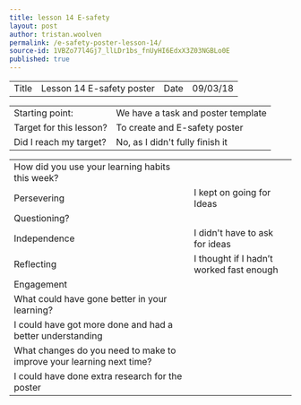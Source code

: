 ```yaml
---
title: lesson 14 E-safety
layout: post
author: tristan.woolven
permalink: /e-safety-poster-lesson-14/
source-id: 1VBZo77l4Gj7_llLDr1bs_fnUyHI6EdxX3Z03NGBLo0E
published: true
---
```

<table>
  <tr>
    <td>Title</td>
    <td>Lesson 14 E-safety poster</td>
    <td>Date</td>
    <td>09/03/18</td>
  </tr>
</table>


<table>
  <tr>
    <td>Starting point:</td>
    <td>We have a task and poster template</td>
  </tr>
  <tr>
    <td>Target for this lesson?</td>
    <td>To create and E-safety poster</td>
  </tr>
  <tr>
    <td>Did I reach my target?</td>
    <td>No, as I didn't fully finish it</td>
  </tr>
</table>


<table>
  <tr>
    <td>How did you use your learning habits this week?</td>
    <td></td>
  </tr>
  <tr>
    <td>Persevering</td>
    <td>I kept on going for Ideas</td>
  </tr>
  <tr>
    <td>Questioning?</td>
    <td></td>
  </tr>
  <tr>
    <td>Independence</td>
    <td>  I didn't have to ask for ideas</td>
  </tr>
  <tr>
    <td>Reflecting</td>
    <td>I thought if I hadn’t worked fast enough</td>
  </tr>
  <tr>
    <td>Engagement</td>
    <td></td>
  </tr>
  <tr>
    <td>What could have gone better in your learning?</td>
    <td></td>
  </tr>
  <tr>
    <td>I could have got more done and had a better understanding</td>
    <td></td>
  </tr>
  <tr>
    <td>What changes do you need to make to improve your learning next time?</td>
    <td></td>
  </tr>
  <tr>
    <td>I could have done extra research for the poster</td>
    <td></td>
  </tr>
</table>



